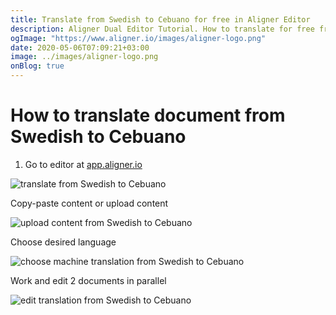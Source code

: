 ```yaml
---
title: Translate from Swedish to Cebuano for free in Aligner Editor
description: Aligner Dual Editor Tutorial. How to translate for free from Swedish to Cebuano. Aligner is multilingual document management platform. 
ogImage: "https://www.aligner.io/images/aligner-logo.png"
date: 2020-05-06T07:09:21+03:00
image: ../images/aligner-logo.png
onBlog: true
---
```


# How to translate document from Swedish to Cebuano

1. Go to editor at [app.aligner.io](https://app.aligner.io "Aligner App web page")

![translate from Swedish to Cebuano](../aligner-blank-editor.png "translate from Swedish to Cebuano")

Copy-paste content or upload content

![upload content from Swedish to Cebuano](../aligner-uploaded-document.png "upload content from Swedish to Cebuano")

Choose desired language

![choose machine translation from Swedish to Cebuano](../aligner-language-dropdown.png "choose machine translation from Swedish to Cebuano")

Work and edit 2 documents in parallel

![edit translation from Swedish to Cebuano](../aligner-double-sitded-editor.png "edit translation from Swedish to Cebuano")

